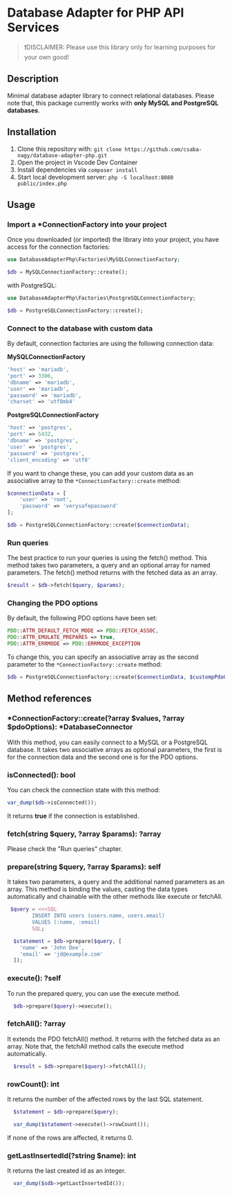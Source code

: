 # Database Adapter for PHP API Services

>❗DISCLAIMER: Please use this library only for learning purposes for your own good!

## Description
Minimal database adapter library to connect relational databases.
Please note that, this package currently works with **only MySQL and PostgreSQL databases**.

## Installation
1. Clone this repository with: `git clone https://github.com/csaba-nagy/database-adapter-php.git`
2. Open the project in Vscode Dev Container
3. Install dependencies via `composer install`
4. Start local development server: `php -S localhost:8080 public/index.php`

## Usage

### Import a *ConnectionFactory into your project
Once you downloaded (or imported) the library into your project, you have access for the connection factories:

```php
use DatabaseAdapterPhp\Factories\MySQLConnectionFactory;

$db = MySQLConnectionFactory::create();

```

with PostgreSQL:

```php
use DatabaseAdapterPhp\Factories\PostgreSQLConnectionFactory;

$db = PostgreSQLConnectionFactory::create();

```
### Connect to the database with custom data
By default, connection factories are using the following connection data:

**MySQLConnectionFactory**
```  php
'host' => 'mariadb',
'port' => 3306,
'dbname' => 'mariadb',
'user' => 'mariadb',
'password' => 'mariadb',
'charset' => 'utf8mb4'
```

**PostgreSQLConnectionFactory**
```php
'host' => 'postgres',
'port' => 5432,
'dbname' => 'postgres',
'user' => 'postgres',
'password' => 'postgres',
'client_encoding' => 'utf8'
```

If you want to change these, you can add your custom data as an associative array to the `*ConnectionFactory::create` method:

```php
$connectionData = [
    'user' => 'root',
    'password' => 'verysafepassword'
];

$db = PostgreSQLConnectionFactory::create($connectionData);

```

### Run queries
The best practice to run your queries is using the fetch() method.
This method takes two parameters, a query and an optional array for named parameters.
The fetch() method returns with the fetched data as an array.

```php
$result = $db->fetch($query, $params);
```

### Changing the PDO options
By default, the following PDO options have been set:
```php
PDO::ATTR_DEFAULT_FETCH_MODE => PDO::FETCH_ASSOC,
PDO::ATTR_EMULATE_PREPARES => true,
PDO::ATTR_ERRMODE => PDO::ERRMODE_EXCEPTION
```
To change this, you can specify an associative array as the second parameter to the `*ConnectionFactory::create` method:

```php
$db = PostgreSQLConnectionFactory::create($connectionData, $custompPdoOptions);
```

## Method references

### *ConnectionFactory::create(?array $values, ?array $pdoOptions): *DatabaseConnector
With this method, you can easily connect to a MySQL or a PostgreSQL database.
It takes two associative arrays as optional parameters, the first is for the connection data and the second one is for the PDO options.

### isConnected(): bool
You can check the connection state with this method:

```php
var_dump($db->isConnected());
```

It returns **true** if the connection is established.

### fetch(string $query, ?array $params): ?array
Please check the "Run queries" chapter.

### prepare(string $query, ?array $params): self
It takes two parameters, a query and the additional named parameters as an array. This method is binding the values, casting the data types automatically and chainable with the other methods like execute or fetchAll.

```php
 $query = <<<SQL
        INSERT INTO users (users.name, users.email)
        VALUES (:name, :email)
        SQL;

  $statement = $db->prepare($query, [
    'name' => 'John Doe',
    'email' => 'jd@example.com'
  ]);
```

### execute(): ?self
To run the prepared query, you can use the execute method.
```php
  $db->prepare($query)->execute();
```

### fetchAll(): ?array
It extends the PDO fetchAll() method. It returns with the fetched data as an array.
Note that, the fetchAll method calls the execute method automatically.

```php
  $result = $db->prepare($query)->fetchAll();

```

### rowCount(): int
It returns the number of the affected rows by the last SQL statement.
```php
  $statement = $db->prepare($query);

  var_dump($statement->execute()->rowCount());

```

If none of the rows are affected, it returns 0.

### getLastInsertedId(?string $name): int
It returns the last created id as an integer.

```php
  var_dump($sdb->getLastInsertedId());

  ```
